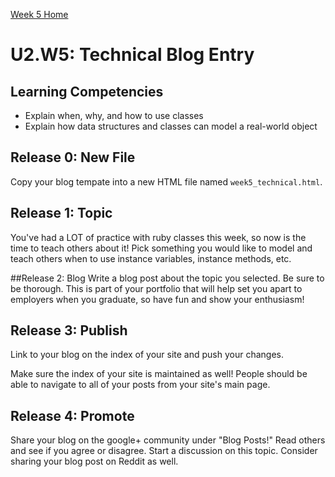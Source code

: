 [Week 5 Home](../)

# U2.W5: Technical Blog Entry

## Learning Competencies
- Explain when, why, and how to use classes
- Explain how data structures and classes can model a real-world object


## Release 0: New File
Copy your blog tempate into a new HTML file named `week5_technical.html`. 

## Release 1: Topic
You've had a LOT of practice with ruby classes this week, so now is the time to teach others about it! Pick something you would like to model and teach others when to use instance variables, instance methods, etc. 

##Release 2: Blog
Write a blog post about the topic you selected. 
Be sure to be thorough. This is part of your portfolio that will help set you apart to employers when you graduate, so have fun and show your enthusiasm!

## Release 3: Publish
Link to your blog on the index of your site and push your changes. 

Make sure the index of your site is maintained as well! People should be able to navigate to all of your posts from your site's main page. 

## Release 4: Promote

Share your blog on the google+ community under "Blog Posts!" Read others and see if you agree or disagree. Start a discussion on this topic.  Consider sharing your blog post on Reddit as well.
